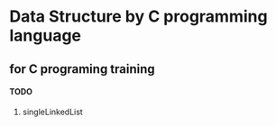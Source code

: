 # Data Structure by C programming language
## for C programing training

#### TODO
1. singleLinkedList